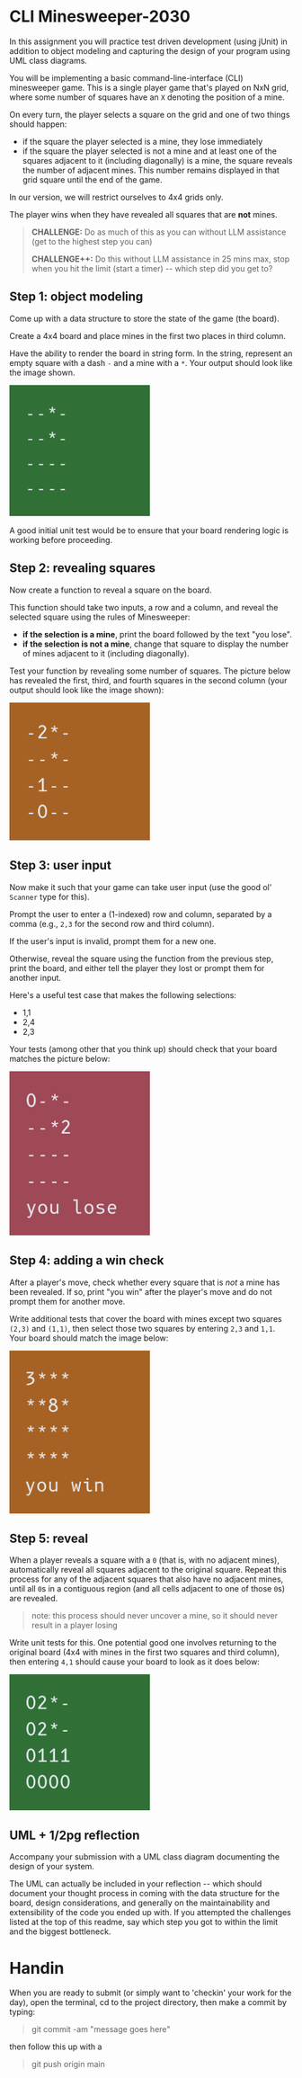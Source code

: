 # CLI Minesweeper-2030

In this assignment you will practice test driven development (using jUnit) in addition to object 
modeling and capturing the design of your program using UML class diagrams.

You will be implementing a basic command-line-interface (CLI) minesweeper game. 
This is a single player game that's played on NxN grid, where some number of squares have an `X` 
denoting the position of a mine. 

On every turn, the player selects a square on the grid and one of two things should happen:
* if the square the player selected is a mine, they lose immediately
* if the square the player selected is not a mine and at least one of the squares adjacent to it (including diagonally) is a mine, the square reveals the number of adjacent mines. This number remains displayed in that grid square until the end of the game.

In our version, we will restrict ourselves to 4x4 grids only.

The player wins when they have revealed all squares that are **not** mines.

> **CHALLENGE:** Do as much of this as you can without LLM assistance (get to the highest step you can)
> 
> **CHALLENGE++:** Do this without LLM assistance in 25 mins max, stop when you hit the limit 
> (start a timer) -- which step did you get to?

## Step 1: object modeling

Come up with a data structure to store the state of the game (the board).

Create a 4x4 board and place mines in the first two places in third column.

Have the ability to render the board in string form. In the string, 
represent an empty square with a dash `-` and a mine with a `*`. 
Your output should look like the image shown.

<img src="img/step1.png" alt="step1grid" width="250"/>

A good initial unit test would be to ensure that your board rendering logic is working 
before proceeding.

## Step 2: revealing squares

Now create a function to reveal a square on the board. 

This function should take two inputs, a row and a column, and reveal the
selected square using the rules of Minesweeper:
- **if the selection is a mine**, print the board followed by the text "you lose".
- **if the selection is not a mine**, change that square to display the number of 
mines adjacent to it (including diagonally).

Test your function by revealing some number of squares. The picture below has revealed
the first, third, and fourth squares in the second column (your output should 
look like the image shown):

<img src="img/step2.png" alt="step2grid" width="250"/>

## Step 3: user input

Now make it such that your game can take user input (use the good ol' `Scanner` type for this).

Prompt the user to enter a (1-indexed) row and column, separated by a comma
(e.g., `2,3` for the second row and third column).

If the user's input is invalid, prompt them for a new one.

Otherwise, reveal the square using the function from the previous step, print the board,
and either tell the player they lost or prompt them for another input.

Here's a useful test case that makes the following selections:
* 1,1
* 2,4
* 2,3

Your tests (among other that you think up) should check that 
your board matches the picture below:

<img src="img/step3.png" alt="step3grid" width="250"/>

## Step 4: adding a win check

After a player's move, check whether every square that is *not* a 
mine has been revealed. If so, print "you win" after the player's
move and do not prompt them for another move.

Write additional tests that cover the board with mines except two 
squares `(2,3)` and `(1,1)`, then select those two squares by entering
`2,3` and `1,1`. Your board should match the image below:

<img src="img/step4.png" alt="step4grid" width="250"/>

## Step 5: reveal

When a player reveals a square with a `0` (that is, with no adjacent mines),
automatically reveal all squares adjacent to the original square. Repeat this 
process for any of the adjacent squares that also have no adjacent mines, until
all `0`s in a contiguous region (and all cells adjacent to one of those `0`s) 
are revealed.

> note: this process should never uncover a mine, so it should never result in a player losing

Write unit tests for this. One potential good one involves returning to the 
original board (4x4 with mines in the first two squares and third column), 
then entering `4,1` should cause your board to look as it does below:

<img src="img/step5.png" alt="step5grid" width="250"/>

## UML + 1/2pg reflection

Accompany your submission with a UML class diagram documenting the design of your 
system. 

The UML can actually be included in your reflection -- which should document your 
thought process in coming with the data structure for the board, design considerations,
and generally on the maintainability and extensibility of the code you ended up with. 
If you attempted the challenges listed at the top of this readme, say which step you 
got to within the limit and the biggest bottleneck. 

# Handin

When you are ready to submit (or simply want to 'checkin' your work for the day), open the terminal, 
cd to the project directory, then make a commit by typing:

> git commit -am "message goes here"

then follow this up with a

> git push origin main
